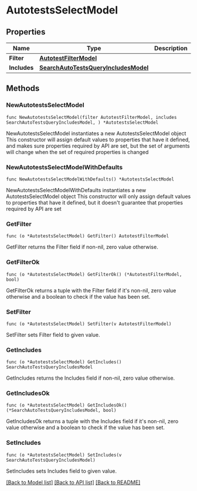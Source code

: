 # AutotestsSelectModel

## Properties

Name | Type | Description | Notes
------------ | ------------- | ------------- | -------------
**Filter** | [**AutotestFilterModel**](AutotestFilterModel.md) |  | 
**Includes** | [**SearchAutoTestsQueryIncludesModel**](SearchAutoTestsQueryIncludesModel.md) |  | 

## Methods

### NewAutotestsSelectModel

`func NewAutotestsSelectModel(filter AutotestFilterModel, includes SearchAutoTestsQueryIncludesModel, ) *AutotestsSelectModel`

NewAutotestsSelectModel instantiates a new AutotestsSelectModel object
This constructor will assign default values to properties that have it defined,
and makes sure properties required by API are set, but the set of arguments
will change when the set of required properties is changed

### NewAutotestsSelectModelWithDefaults

`func NewAutotestsSelectModelWithDefaults() *AutotestsSelectModel`

NewAutotestsSelectModelWithDefaults instantiates a new AutotestsSelectModel object
This constructor will only assign default values to properties that have it defined,
but it doesn't guarantee that properties required by API are set

### GetFilter

`func (o *AutotestsSelectModel) GetFilter() AutotestFilterModel`

GetFilter returns the Filter field if non-nil, zero value otherwise.

### GetFilterOk

`func (o *AutotestsSelectModel) GetFilterOk() (*AutotestFilterModel, bool)`

GetFilterOk returns a tuple with the Filter field if it's non-nil, zero value otherwise
and a boolean to check if the value has been set.

### SetFilter

`func (o *AutotestsSelectModel) SetFilter(v AutotestFilterModel)`

SetFilter sets Filter field to given value.


### GetIncludes

`func (o *AutotestsSelectModel) GetIncludes() SearchAutoTestsQueryIncludesModel`

GetIncludes returns the Includes field if non-nil, zero value otherwise.

### GetIncludesOk

`func (o *AutotestsSelectModel) GetIncludesOk() (*SearchAutoTestsQueryIncludesModel, bool)`

GetIncludesOk returns a tuple with the Includes field if it's non-nil, zero value otherwise
and a boolean to check if the value has been set.

### SetIncludes

`func (o *AutotestsSelectModel) SetIncludes(v SearchAutoTestsQueryIncludesModel)`

SetIncludes sets Includes field to given value.



[[Back to Model list]](../README.md#documentation-for-models) [[Back to API list]](../README.md#documentation-for-api-endpoints) [[Back to README]](../README.md)


